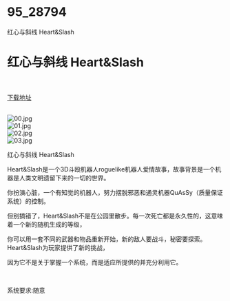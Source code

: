 # 95_28794
红心与斜线 Heart&amp;Slash
# 红心与斜线 Heart&Slash
 <br/></br>
[下载地址](https://www.switch520.cc/article/28794 "下载地址")
<br/></br>

<p><img title="00.jpg" src="https://www.switch520.cc/muke_img/2022_03_28_58fb698feb044.jpg" alt="00.jpg"><br>
<img title="01.jpg" src="https://www.switch520.cc/muke_img/2022_03_28_daef33635e682.jpg" alt="01.jpg"><br>
<img title="02.jpg" src="https://www.switch520.cc/muke_img/2022_03_28_af868f0ef133d.jpg" alt="02.jpg"><br>
<img title="03.jpg" src="https://www.switch520.cc/muke_img/2022_03_28_a82d20d07af16.jpg" alt="03.jpg"></p>
<p>红心与斜线 Heart&amp;Slash</p>
<p>Heart&amp;Slash是一个3D斗殴机器人roguelike机器人爱情故事，故事背景是一个机器是人类文明遗留下来的一切的世界。</p>
<p>你扮演心脏，一个有知觉的机器人，努力摆脱邪恶和通灵机器QuAsSy（质量保证系统）的控制。</p>
<p>但别搞错了，Heart&amp;Slash不是在公园里散步。每一次死亡都是永久性的，这意味着一个新的随机生成的等级，</p>
<p>你可以用一套不同的武器和物品重新开始，新的敌人要战斗，秘密要探索。Heart&amp;Slash为玩家提供了新的挑战，</p>
<p>因为它不是关于掌握一个系统，而是适应所提供的并充分利用它。</p>
<p>&nbsp;</p>
<p>系统要求:随意</p>



